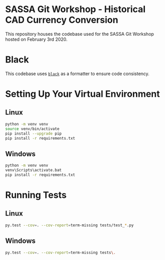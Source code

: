 # SASSA Git Workshop - Historical CAD Currency Conversion

This repository houses the codebase used for the SASSA Git Workshop hosted on
February 3rd 2020.

# Black

This codebase uses [`black`](https://black.readthedocs.io/en/stable/) as a
formatter to ensure code consistency.

# Setting Up Your Virtual Environment

## Linux

```sh
python -m venv venv
source venv/bin/activate
pip install --upgrade pip
pip install -r requirements.txt
```

## Windows

```sh
python -m venv venv
venv\Scripts\activate.bat
pip install -r requirements.txt
```

# Running Tests

## Linux
```sh
py.test --cov=. --cov-report=term-missing tests/test_*.py
```

## Windows
```sh
py.test --cov=. --cov-report=term-missing tests\.
```
